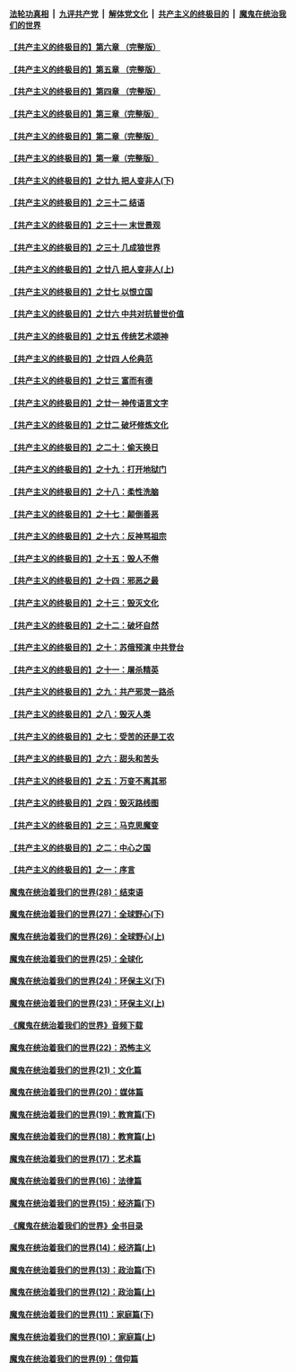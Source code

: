 

####  [法轮功真相](../../../../basic/blob/master/README.md?t=05171131) &nbsp;|&nbsp; [九评共产党](../../../../9ping.md/blob/master/README.md?t=05171131) &nbsp;|&nbsp; [解体党文化](../../../../jtdwh.md/blob/master/README.md?t=05171131)  &nbsp;|&nbsp; [共产主义的终极目的](../../../../gczydzjmd.md/blob/master/README.md?t=05171131) &nbsp;|&nbsp; [魔鬼在统治我们的世界](../../../../mgztzwmdsj.md/blob/master/README.md?t=05171131) 

#### [【共产主义的终极目的】第六章 （完整版）](../pages/nsc422/n11428913.md?t=05171131) 

#### [【共产主义的终极目的】第五章 （完整版）](../pages/nsc422/n11428912.md?t=05171131) 

#### [【共产主义的终极目的】第四章 （完整版）](../pages/nsc422/n11428907.md?t=05171131) 

#### [【共产主义的终极目的】第三章（完整版）](../pages/nsc422/n11428848.md?t=05171131) 

#### [【共产主义的终极目的】第二章（完整版）](../pages/nsc422/n11428831.md?t=05171131) 

#### [【共产主义的终极目的】第一章（完整版）](../pages/nsc422/n11417651.md?t=05171131) 

#### [【共产主义的终极目的】之廿九 把人变非人(下)](../pages/nsc422/n11344140.md?t=05171131) 

#### [【共产主义的终极目的】之三十二 结语](../pages/nsc422/n11360535.md?t=05171131) 

#### [【共产主义的终极目的】之三十一 末世景观](../pages/nsc422/n11351129.md?t=05171131) 

#### [【共产主义的终极目的】之三十 几成狼世界](../pages/nsc422/n11348280.md?t=05171131) 

#### [【共产主义的终极目的】之廿八 把人变非人(上)](../pages/nsc422/n11340492.md?t=05171131) 

#### [【共产主义的终极目的】之廿七 以恨立国](../pages/nsc422/n11336944.md?t=05171131) 

#### [【共产主义的终极目的】之廿六 中共对抗普世价值](../pages/nsc422/n11324785.md?t=05171131) 

#### [【共产主义的终极目的】之廿五 传统艺术颂神](../pages/nsc422/n11296396.md?t=05171131) 

#### [【共产主义的终极目的】之廿四 人伦典范](../pages/nsc422/n11296397.md?t=05171131) 

#### [【共产主义的终极目的】之廿三 富而有德](../pages/nsc422/n11283598.md?t=05171131) 

#### [【共产主义的终极目的】之廿一 神传语言文字](../pages/nsc422/n11263265.md?t=05171131) 

#### [【共产主义的终极目的】之廿二 破坏修炼文化](../pages/nsc422/n11245728.md?t=05171131) 

#### [【共产主义的终极目的】之二十：偷天换日](../pages/nsc422/n11238846.md?t=05171131) 

#### [【共产主义的终极目的】之十九：打开地狱门](../pages/nsc422/n11206376.md?t=05171131) 

#### [【共产主义的终极目的】之十八：柔性洗脑](../pages/nsc422/n11199994.md?t=05171131) 

#### [【共产主义的终极目的】之十七：颠倒善恶](../pages/nsc422/n11179782.md?t=05171131) 

#### [【共产主义的终极目的】之十六：反神骂祖宗](../pages/nsc422/n11166798.md?t=05171131) 

#### [【共产主义的终极目的】之十五：毁人不倦](../pages/nsc422/n11166792.md?t=05171131) 

#### [【共产主义的终极目的】之十四：邪恶之最](../pages/nsc422/n11150249.md?t=05171131) 

#### [【共产主义的终极目的】之十三：毁灭文化](../pages/nsc422/n11135227.md?t=05171131) 

#### [【共产主义的终极目的】之十二：破坏自然](../pages/nsc422/n11135214.md?t=05171131) 

#### [【共产主义的终极目的】之十：苏俄预演 中共登台](../pages/nsc422/n11118424.md?t=05171131) 

#### [【共产主义的终极目的】之十一：屠杀精英](../pages/nsc422/n11118442.md?t=05171131) 

#### [【共产主义的终极目的】之九：共产邪灵一路杀](../pages/nsc422/n11114139.md?t=05171131) 

#### [【共产主义的终极目的】之八：毁灭人类](../pages/nsc422/n11108503.md?t=05171131) 

#### [【共产主义的终极目的】之七：受苦的还是工农](../pages/nsc422/n11101809.md?t=05171131) 

#### [【共产主义的终极目的】之六：甜头和苦头](../pages/nsc422/n11096971.md?t=05171131) 

#### [【共产主义的终极目的】之五：万变不离其邪](../pages/nsc422/n11091285.md?t=05171131) 

#### [【共产主义的终极目的】之四：毁灭路线图](../pages/nsc422/n11086284.md?t=05171131) 

#### [【共产主义的终极目的】之三：马克思魔变](../pages/nsc422/n11061941.md?t=05171131) 

#### [【共产主义的终极目的】之二：中心之国](../pages/nsc422/n11047728.md?t=05171131) 

#### [【共产主义的终极目的】之一：序言](../pages/nsc422/n11086077.md?t=05171131) 

#### [魔鬼在统治着我们的世界(28)：结束语](../pages/nsc422/n10936246.md?t=05171131) 

#### [魔鬼在统治着我们的世界(27)：全球野心(下)](../pages/nsc422/n10928319.md?t=05171131) 

#### [魔鬼在统治着我们的世界(26)：全球野心(上)](../pages/nsc422/n10900318.md?t=05171131) 

#### [魔鬼在统治着我们的世界(25)：全球化](../pages/nsc422/n10788205.md?t=05171131) 

#### [魔鬼在统治着我们的世界(24)：环保主义(下)](../pages/nsc422/n10695307.md?t=05171131) 

#### [魔鬼在统治着我们的世界(23)：环保主义(上)](../pages/nsc422/n10688613.md?t=05171131) 

#### [《魔鬼在统治着我们的世界》音频下载](../pages/nsc422/n10635553.md?t=05171131) 

#### [魔鬼在统治着我们的世界(22)：恐怖主义](../pages/nsc422/n10614727.md?t=05171131) 

#### [魔鬼在统治着我们的世界(21)：文化篇](../pages/nsc422/n10597706.md?t=05171131) 

#### [魔鬼在统治着我们的世界(20)：媒体篇](../pages/nsc422/n10586579.md?t=05171131) 

#### [魔鬼在统治着我们的世界(19)：教育篇(下)](../pages/nsc422/n10564808.md?t=05171131) 

#### [魔鬼在统治着我们的世界(18)：教育篇(上)](../pages/nsc422/n10526970.md?t=05171131) 

#### [魔鬼在统治着我们的世界(17)：艺术篇](../pages/nsc422/n10499093.md?t=05171131) 

#### [魔鬼在统治着我们的世界(16)：法律篇](../pages/nsc422/n10485969.md?t=05171131) 

#### [魔鬼在统治着我们的世界(15)：经济篇(下)](../pages/nsc422/n10469975.md?t=05171131) 

#### [《魔鬼在统治着我们的世界》全书目录](../pages/nsc422/n10464261.md?t=05171131) 

#### [魔鬼在统治着我们的世界(14)：经济篇(上)](../pages/nsc422/n10457370.md?t=05171131) 

#### [魔鬼在统治着我们的世界(13)：政治篇(下)](../pages/nsc422/n10448270.md?t=05171131) 

#### [魔鬼在统治着我们的世界(12)：政治篇(上)](../pages/nsc422/n10444576.md?t=05171131) 

#### [魔鬼在统治着我们的世界(11)：家庭篇(下)](../pages/nsc422/n10440961.md?t=05171131) 

#### [魔鬼在统治着我们的世界(10)：家庭篇(上)](../pages/nsc422/n10435448.md?t=05171131) 

#### [魔鬼在统治着我们的世界(9)：信仰篇](../pages/nsc422/n10432159.md?t=05171131) 

